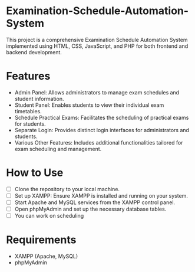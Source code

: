 # Examination-Schedule-Automation-System
This project is a comprehensive Examination Schedule Automation System implemented 
using HTML, CSS, JavaScript, and PHP for both frontend and backend development.

# Features
- Admin Panel: Allows administrators to manage exam schedules and student information.
- Student Panel: Enables students to view their individual exam timetables.
- Schedule Practical Exams: Facilitates the scheduling of practical exams for students.
- Separate Login: Provides distinct login interfaces for administrators and students.
- Various Other Features: Includes additional functionalities tailored for exam scheduling and management.

# How to Use
- [ ] Clone the repository to your local machine.
- [ ] Set up XAMPP: Ensure XAMPP is installed and running on your system.
- [ ] Start Apache and MySQL services from the XAMPP control panel.
- [ ] Open phpMyAdmin and  set up the necessary database tables.
- [ ] You can work on scheduling

# Requirements
- XAMPP (Apache, MySQL)
- phpMyAdmin
